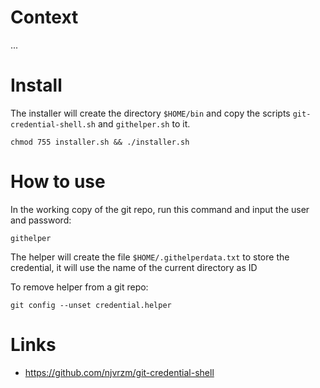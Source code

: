 # Context

...

# Install

The installer will create the directory `$HOME/bin` and copy the scripts `git-credential-shell.sh` and `githelper.sh` to it.

```
chmod 755 installer.sh && ./installer.sh
```

# How to use

In the working copy of the git repo, run this command and input the user and password:

```
githelper
```

The helper will create the file `$HOME/.githelperdata.txt` to store the credential, it will use the name of the current directory as ID

To remove helper from a git repo:

```
git config --unset credential.helper
```

# Links

- https://github.com/njvrzm/git-credential-shell